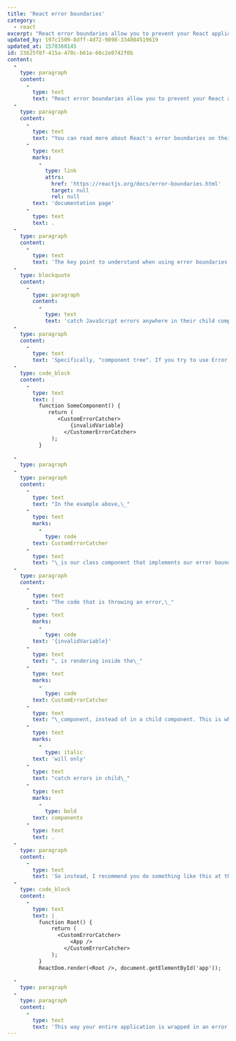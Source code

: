 ```yaml
---
title: 'React error boundaries'
category:
  - react
excerpt: "React error boundaries allow you to prevent your React application from completely crashing in the event of an error in your code.\_"
updated_by: 197c1509-8dff-4d72-9898-334084519619
updated_at: 1578368145
id: 23625f8f-415a-470c-b61e-66c2e0742f0b
content:
  -
    type: paragraph
    content:
      -
        type: text
        text: "React error boundaries allow you to prevent your React application from completely crashing in the event of an error in your code.\_"
  -
    type: paragraph
    content:
      -
        type: text
        text: "You can read more about React's error boundaries on their\_"
      -
        type: text
        marks:
          -
            type: link
            attrs:
              href: 'https://reactjs.org/docs/error-boundaries.html'
              target: null
              rel: null
        text: 'documentation page'
      -
        type: text
        text: .
  -
    type: paragraph
    content:
      -
        type: text
        text: 'The key point to understand when using error boundaries is this snippet from the docs:'
  -
    type: blockquote
    content:
      -
        type: paragraph
        content:
          -
            type: text
            text: 'catch JavaScript errors anywhere in their child component tree'
  -
    type: paragraph
    content:
      -
        type: text
        text: 'Specifically, "component tree". If you try to use Error Boundaries in the following way, none of your errors will be caught:'
  -
    type: code_block
    content:
      -
        type: text
        text: |
          function SomeComponent() {
             return (
              	<CustomErrorCatcher>
                  	{invalidVariable}
                  </CustomerErrorCatcher>
              );
          }
          
  -
    type: paragraph
  -
    type: paragraph
    content:
      -
        type: text
        text: "In the example above,\_"
      -
        type: text
        marks:
          -
            type: code
        text: CustomErrorCatcher
      -
        type: text
        text: "\_is our class component that implements our error boundary logic."
  -
    type: paragraph
    content:
      -
        type: text
        text: "The code that is throwing an error,\_"
      -
        type: text
        marks:
          -
            type: code
        text: '{invalidVariable}'
      -
        type: text
        text: ", is rendering inside the\_"
      -
        type: text
        marks:
          -
            type: code
        text: CustomErrorCatcher
      -
        type: text
        text: "\_component, instead of in a child component. This is what prevents the error boundary from catching the error. The error boundary\_"
      -
        type: text
        marks:
          -
            type: italic
        text: 'will only'
      -
        type: text
        text: "catch errors in child\_"
      -
        type: text
        marks:
          -
            type: bold
        text: components
      -
        type: text
        text: .
  -
    type: paragraph
    content:
      -
        type: text
        text: 'So instead, I recommend you do something like this at the top-level of your application:'
  -
    type: code_block
    content:
      -
        type: text
        text: |
          function Root() {
              return (
              	<CustomErrorCatcher>
                  	<App />
                  </CustomErrorCatcher>
              );
          }
          ReactDom.render(<Root />, document.getElementById('app'));
          
  -
    type: paragraph
  -
    type: paragraph
    content:
      -
        type: text
        text: 'This way your entire application is wrapped in an error boundary, in the event that any of your components throw an error.'
---
```

